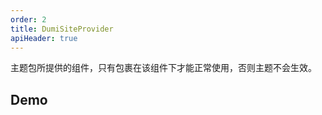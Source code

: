 ```yaml
---
order: 2
title: DumiSiteProvider
apiHeader: true
---
```


主题包所提供的组件，只有包裹在该组件下才能正常使用，否则主题不会生效。

## Demo

<code src="./demos/DumiSiteProvider"></code>
